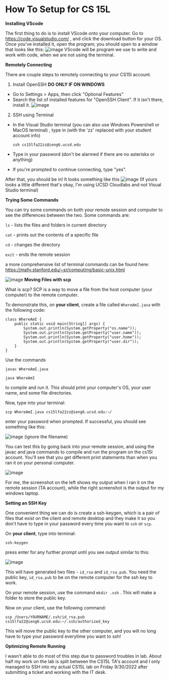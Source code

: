 # **How To Setup for CS 15L**

**Installing VScode**

The first thing to do is to install VScode onto your computer. Go to  https://code.visualstudio.com/ , and click the download button for your OS.
Once you've installed it, open the program; you should open to a window that looks like this: ![image](ss1vscode.PNG)
VScode will be program we use to write and work with code, when we are not using the terminal.

**Remotely Connecting**

There are couple steps to remotely connecting to your CS15l account.
1) Install OpenSSH **DO ONLY IF ON WINDOWS**
* Go to Settings > Apps, then click "Optional Features"
* Search the list of installed features for "OpenSSH Client". If it isn't there, install it. ![image](ss2openssh.PNG)

2) SSH using Terminal
* In the Visual Studio terminal (you can also use Windows Powershell or MacOS terminal) , type in (with the 'zz' replaced with your student account info)

    `ssh cs15lfa22zz@ieng6.ucsd.edu` 
* Type in your password (don't be alarmed if there are no asterisks or anything)
* If you're prompted to continue connecting, type "yes".

After that, you should be in! It looks something like this ![image](ss3remotelogin.PNG)
(If yours looks a little different that's okay, I'm using UCSD Cloudlabs and not Visual Studio terminal)

**Trying Some Commands**

You can try some commands on both your remote session and computer to see the differences between the two. Some commands are:

`ls` - lists the files and folders in current directory

`cat` - prints out the contents of a specific file

`cd` - changes the directory

`exit` - ends the remote session

a more comprehensive list of terminal commands can be found here: https://mally.stanford.edu/~sr/computing/basic-unix.html

![image](ss4somecommands.png)
**Moving Files with scp**

What is scp? SCP is a way to move a file from the host computer (your computer) to the remote computer. 

To demonstrate this, on **your client**, create a file called `WhereAmI.java` with the following code:

    class WhereAmI {
        public static void main(String[] args) {
            System.out.println(System.getProperty("os.name"));
            System.out.println(System.getProperty("user.name"));
            System.out.println(System.getProperty("user.home"));
            System.out.println(System.getProperty("user.dir"));
        }
    }
Use the commands

`javac WhereAmI.java`

`java WhereAmI`

to compile and run it. This should print your computer's OS, your user name, and some file directories.

Now, type into your terminal:

`scp WhereAmI.java cs15lfa22zz@ieng6.ucsd.edu:~/`

enter your password when prompted. If successful, you should see something like this:

![image](ss5scp.png)
(ignore the filename)

You can test this by going back into your remote session, and using the javac and java commands to compile and run the program on the cs15l account. You'll see that you get different print statements than when you ran it on your personal computer. 

![image](ss6whereami.png)

For me, the screenshot on the left shows my output when I ran it on the remote session (TA account), while the right screenshot is the output for my windows laptop.

**Setting an SSH Key**

One convenient thing we can do is create a ssh-keygen, which is a pair of files that exist on the client and remote desktop and they make it so you don't have to type in your password every time you want to `ssh` or `scp`.

On **your client**, type into terminal:

`ssh-keygen`

press enter for any further prompt until you see output similar to this:

![image](ss7randomart.png)

This will have generated two files - `id_rsa` and `id_rsa.pub`. You need the public key, `id_rsa.pub` to be on the remote computer for the ssh key to work.

On your remote session, use the command `mkdir .ssh` . This will make a folder to store the public key.

Now on your client, use the following command:

`scp /Users/YOURNAME/.ssh/id_rsa.pub cs15lfa22@ieng6.ucsd.edu:~/.ssh/authorized_key`

This will move the public key to the other computer, and you will no long have to type your password everytime you want to ssh!


**Optimizing Remote Running**

I wasn't able to do most of this step due to password troubles in lab. About half my work on the lab is split between the CS15L TA's account and I only managed to SSH into my actual CS15L lab on Friday 9/30/2022 after submitting a ticket and working with the IT desk. 
